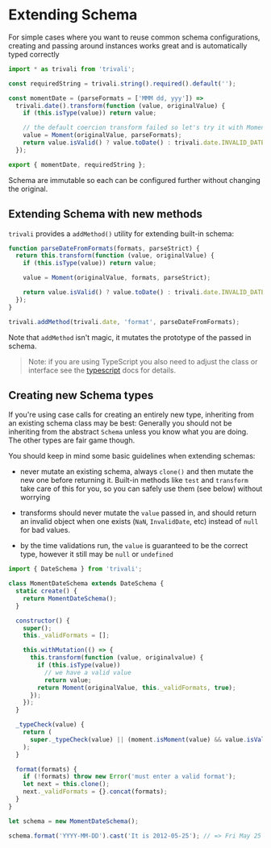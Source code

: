 # Extending Schema

For simple cases where you want to reuse common schema configurations, creating
and passing around instances works great and is automatically typed correctly

```js
import * as trivali from 'trivali';

const requiredString = trivali.string().required().default('');

const momentDate = (parseFormats = ['MMM dd, yyy']) =>
  trivali.date().transform(function (value, originalValue) {
    if (this.isType(value)) return value;

    // the default coercion transform failed so let's try it with Moment instead
    value = Moment(originalValue, parseFormats);
    return value.isValid() ? value.toDate() : trivali.date.INVALID_DATE;
  });

export { momentDate, requiredString };
```

Schema are immutable so each can be configured further without changing the original.

## Extending Schema with new methods

`trivali` provides a `addMethod()` utility for extending built-in schema:

```js
function parseDateFromFormats(formats, parseStrict) {
  return this.transform(function (value, originalValue) {
    if (this.isType(value)) return value;

    value = Moment(originalValue, formats, parseStrict);

    return value.isValid() ? value.toDate() : trivali.date.INVALID_DATE;
  });
}

trivali.addMethod(trivali.date, 'format', parseDateFromFormats);
```

Note that `addMethod` isn't magic, it mutates the prototype of the passed in schema.

> Note: if you are using TypeScript you also need to adjust the class or interface
> see the [typescript](./typescript.md) docs for details.

## Creating new Schema types

If you're using case calls for creating an entirely new type, inheriting from
an existing schema class may be best: Generally you should not be inheriting from
the abstract `Schema` unless you know what you are doing. The other types are fair game though.

You should keep in mind some basic guidelines when extending schemas:

- never mutate an existing schema, always `clone()` and then mutate the new one before returning it.
  Built-in methods like `test` and `transform` take care of this for you, so you can safely use them (see below) without worrying

- transforms should never mutate the `value` passed in, and should return an invalid object when one exists
  (`NaN`, `InvalidDate`, etc) instead of `null` for bad values.

- by the time validations run, the `value` is guaranteed to be the correct type, however it still may
  be `null` or `undefined`

```js
import { DateSchema } from 'trivali';

class MomentDateSchema extends DateSchema {
  static create() {
    return MomentDateSchema();
  }

  constructor() {
    super();
    this._validFormats = [];

    this.withMutation(() => {
      this.transform(function (value, originalvalue) {
        if (this.isType(value))
          // we have a valid value
          return value;
        return Moment(originalValue, this._validFormats, true);
      });
    });
  }

  _typeCheck(value) {
    return (
      super._typeCheck(value) || (moment.isMoment(value) && value.isValid())
    );
  }

  format(formats) {
    if (!formats) throw new Error('must enter a valid format');
    let next = this.clone();
    next._validFormats = {}.concat(formats);
  }
}

let schema = new MomentDateSchema();

schema.format('YYYY-MM-DD').cast('It is 2012-05-25'); // => Fri May 25 2012 00:00:00 GMT-0400 (Eastern Daylight Time)
```
